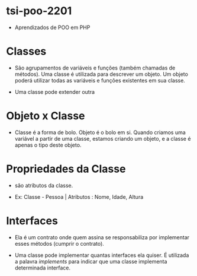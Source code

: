 # tsi-poo-2201

- Aprendizados de POO em PHP 

# Classes 
 * São agrupamentos de variáveis e funções (também chamadas de métodos). Uma classe é utilizada para descrever um objeto. Um objeto poderá utilizar todas as variáveis e funções existentes em sua classe.

 * Uma classe pode extender outra

# Objeto x Classe
 * Classe é a forma de bolo. Objeto é o bolo em si. Quando criamos uma variável a partir de uma classe, estamos criando um objeto, e a classe é apenas o tipo deste objeto.

# Propriedades da Classe 
 * são atributos da classe. 

 * Ex: Classe - Pessoa | Atributos : Nome, Idade, Altura

# Interfaces
 * Ela é um contrato onde quem assina se responsabiliza por implementar esses métodos (cumprir o contrato). 

 * Uma classe pode implementar quantas interfaces ela quiser. É utilizada a palavra *implements* para indicar que uma classe implementa determinada interface.




